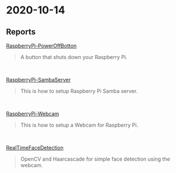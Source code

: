 # 2020-10-14
## Reports
[RaspberryPi-PowerOffBotton](https://github.com/GodZhan/RaspberryPi_PowerOffBotton)

  > A button that shuts down your Raspberry Pi.

<br>

[RaspberryPi-SambaServer](https://github.com/prjiang/RaspberryPi-SambaServer)

  > This is how to setup Raspberry Pi Samba server.

<br>

[RaspberryPi-Webcam](#)

  > This is how to setup a Webcam for Raspberry Pi.

<br>

[RealTimeFaceDetection](https://github.com/prjiang/RealTimeFaceDetection)

  > OpenCV and Haarcascade for simple face detection using the webcam.
